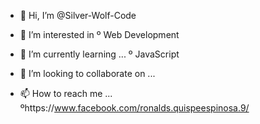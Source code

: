 - 👋 Hi, I’m @Silver-Wolf-Code
- 👀 I’m interested in 
  º Web Development
  
- 🌱 I’m currently learning ...
  º JavaScript
  
- 💞️ I’m looking to collaborate on ...

- 📫 How to reach me ...
  ºhttps://www.facebook.com/ronalds.quispeespinosa.9/

<!---
Silver-Wolf-Code/Silver-Wolf-Code is a ✨ special ✨ repository because its `README.md` (this file) appears on your GitHub profile.
You can click the Preview link to take a look at your changes.
--->
